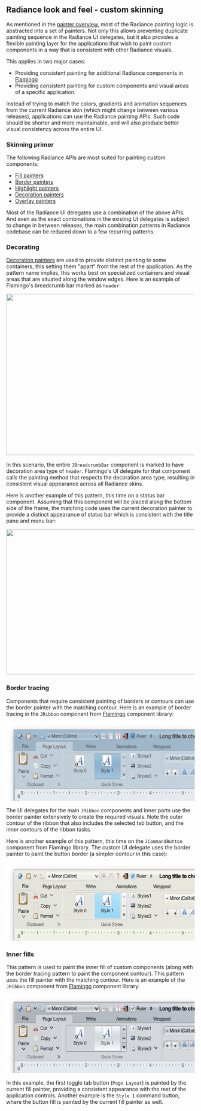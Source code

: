## Radiance look and feel - custom skinning

As mentioned in the [painter overview](overview.md), most of the Radiance painting logic is abstracted into a set of painters. Not only this allows preventing duplicate painting sequence in the Radiance UI delegates, but it also provides a flexible painting layer for the applications that wish to paint custom components in a way that is consistent with other Radiance visuals.

This applies in two major cases:

* Providing consistent painting for additional Radiance components in [Flamingo](../../flamingo/flamingo.md)
* Providing consistent painting for custom components and visual areas of a specific application.

Instead of trying to match the colors, gradients and animation sequences from the current Radiance skin (which might change between various releases), applications can use the Radiance painting APIs. Such code should be shorter and more maintainable, and will also produce better visual consistency across the entire UI.

### Skinning primer

The following Radiance APIs are most suited for painting custom components:

* [Fill painters](fill.md)
* [Border painters](border.md)
* [Highlight painters](highlight.md)
* [Decoration painters](decoration.md)
* [Overlay painters](overlay.md)

Most of the Radiance UI delegates use a combination of the above APIs. And even as the exact combinations in the existing UI delegates is subject to change in between releases, the main combination patterns in Radiance codebase can be reduced down to a few recurring patterns.

### Decorating

[Decoration painters](decoration.md) are used to provide distinct painting to some containers, this setting them "apart" from the rest of the application. As the pattern name implies, this works best on specialized containers and visual areas that are situated along the window edges. Here is an example of Flamingo's breadcrumb bar marked as `header`:

<img src="https://raw.githubusercontent.com/kirill-grouchnikov/radiance/sunshine/docs/images/theming/painters/header.png" width="596" height="431"/>

In this scenario, the entire `JBreadcrumbBar` component is marked to have decoration area type of `header`. Flamingo's UI delegate for that component calls the painting method that respects the decoration area type, resulting in consistent visual appearance across all Radiance skins.

Here is another example of this pattern, this time on a status bar component. Assuming that this component will be placed along the bottom side of the frame, the matching code uses the current decoration painter to provide a distinct appearance of status bar which is consistent with the title pane and menu bar:

<img src="https://raw.githubusercontent.com/kirill-grouchnikov/radiance/sunshine/docs/images/theming/painters/footer.png" width="628" height="388"/>

### Border tracing

Components that require consistent painting of borders or contours can use the border painter with the matching contour. Here is an example of border tracing in the `JRibbon` component from [Flamingo](../../flamingo/flamingo.md) component library:

<img src="https://raw.githubusercontent.com/kirill-grouchnikov/radiance/sunshine/docs/images/theming/painters/jribbon.png" width="600" height="210"/>

The UI delegates for the main `JRibbon` components and inner parts use the border painter extensively to create the required visuals. Note the outer contour of the ribbon that also includes the selected tab button, and the inner contours of the ribbon tasks.

Here is another example of this pattern, this time on the `JCommandButton` component from Flamingo library. The custom UI delegate uses the border painter to paint the button border (a simpler contour in this case):

<img src="https://raw.githubusercontent.com/kirill-grouchnikov/radiance/sunshine/docs/images/theming/painters/jcommandbutton.png" width="600" height="210"/>

### Inner fills

This pattern is used to paint the inner fill of custom components (along with the border tracing pattern to paint the component contour). This pattern uses the fill painter with the matching contour. Here is an example of the `JRibbon` component from [Flamingo](../../flamingo/flamingo.md) component library:

<img src="https://raw.githubusercontent.com/kirill-grouchnikov/radiance/sunshine/docs/images/theming/painters/jtoggletabbutton.png" width="600" height="210"/>

In this example, the first toggle tab button (`Page Layout`) is painted by the current fill painter, providing a consistent appearance with the rest of the application controls. Another example is the `Style 1` command button, where the button fill is painted by the current fill painter as well.
